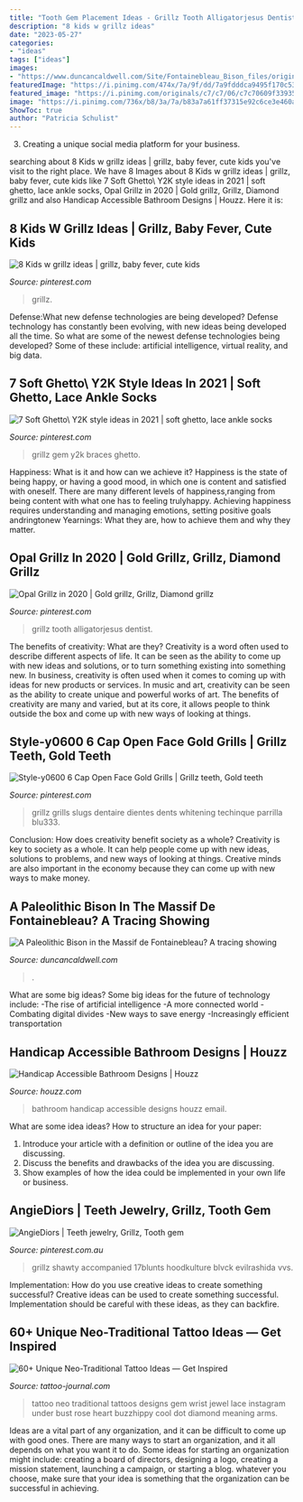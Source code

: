 ```yaml
---
title: "Tooth Gem Placement Ideas - Grillz Tooth Alligatorjesus Dentist"
description: "8 kids w grillz ideas"
date: "2023-05-27"
categories:
- "ideas"
tags: ["ideas"]
images:
- "https://www.duncancaldwell.com/Site/Fontainebleau_Bison_files/original_1.jpg"
featuredImage: "https://i.pinimg.com/474x/7a/9f/dd/7a9fdddca9495f170c53cde16ecc897d--gold-teeth-grillz.jpg"
featured_image: "https://i.pinimg.com/originals/c7/c7/06/c7c70609f33935f9148b9a7e7b5029fd.png"
image: "https://i.pinimg.com/736x/b8/3a/7a/b83a7a61ff37315e92c6ce3e460a753f.jpg"
ShowToc: true
author: "Patricia Schulist"
---
```



3. Creating a unique social media platform for your business.

	

		
searching about 8 Kids w grillz ideas | grillz, baby fever, cute kids you've visit to the right place. We have 8 Images about 8 Kids w grillz ideas | grillz, baby fever, cute kids like 7 Soft Ghetto\ Y2K style ideas in 2021 | soft ghetto, lace ankle socks, Opal Grillz in 2020 | Gold grillz, Grillz, Diamond grillz and also Handicap Accessible Bathroom Designs | Houzz. Here it is:
		
    
## 8 Kids W Grillz Ideas | Grillz, Baby Fever, Cute Kids

<img loading=lazy src="https://i.pinimg.com/474x/7a/9f/dd/7a9fdddca9495f170c53cde16ecc897d--gold-teeth-grillz.jpg" onerror="this.onerror=null;this.src='https://tse1.mm.bing.net/th?id=OIP.5lt0PuhGJ3KOIeEmfRQCjAAAAA&amp;pid=15.1';" alt="8 Kids w grillz ideas | grillz, baby fever, cute kids">

_Source: pinterest.com_

>grillz. 

	

Defense:What new defense technologies are being developed?
Defense technology has constantly been evolving, with new ideas being developed all the time. So what are some of the newest defense technologies being developed? Some of these include: artificial intelligence, virtual reality, and big data.

    
## 7 Soft Ghetto\ Y2K Style Ideas In 2021 | Soft Ghetto, Lace Ankle Socks

<img loading=lazy src="https://i.pinimg.com/474x/ee/1e/c3/ee1ec363d9b5f64e34aa6e89d8160c3d.jpg" onerror="this.onerror=null;this.src='https://tse4.mm.bing.net/th?id=OIP.-FkdnDz6Ia32DzW5y6fXiwAAAA&amp;pid=15.1';" alt="7 Soft Ghetto\ Y2K style ideas in 2021 | soft ghetto, lace ankle socks">

_Source: pinterest.com_

>grillz gem y2k braces ghetto. 

	

Happiness: What is it and how can we achieve it?
Happiness is the state of being happy, or having a good mood, in which one is content and satisfied with oneself. There are many different levels of happiness,ranging from being content with what one has to feeling trulyhappy. Achieving happiness requires understanding and managing emotions, setting positive goals andringtonew Yearnings: What they are, how to achieve them and why they matter.

    
## Opal Grillz In 2020 | Gold Grillz, Grillz, Diamond Grillz

<img loading=lazy src="https://i.pinimg.com/originals/c7/c7/06/c7c70609f33935f9148b9a7e7b5029fd.png" onerror="this.onerror=null;this.src='https://tse2.mm.bing.net/th?id=OIP.BW_VvRtPZrBjyJk96EofGwHaHa&amp;pid=15.1';" alt="Opal Grillz in 2020 | Gold grillz, Grillz, Diamond grillz">

_Source: pinterest.com_

>grillz tooth alligatorjesus dentist. 

	

The benefits of creativity: What are they?
Creativity is a word often used to describe different aspects of life. It can be seen as the ability to come up with new ideas and solutions, or to turn something existing into something new. In business, creativity is often used when it comes to coming up with ideas for new products or services. In music and art, creativity can be seen as the ability to create unique and powerful works of art. The benefits of creativity are many and varied, but at its core, it allows people to think outside the box and come up with new ways of looking at things.

    
## Style-y0600 6 Cap Open Face Gold Grills | Grillz Teeth, Gold Teeth

<img loading=lazy src="https://s-media-cache-ak0.pinimg.com/originals/99/0a/0e/990a0e03834f90c9a17a90fb024a7bb9.jpg" onerror="this.onerror=null;this.src='https://tse3.mm.bing.net/th?id=OIP.E9oTt566tSf0loBEIAfB_wHaHa&amp;pid=15.1';" alt="Style-y0600 6 Cap Open Face Gold Grills | Grillz teeth, Gold teeth">

_Source: pinterest.com_

>grillz grills slugs dentaire dientes dents whitening techinque parrilla blu333. 

	

Conclusion: How does creativity benefit society as a whole?
Creativity is key to society as a whole. It can help people come up with new ideas, solutions to problems, and new ways of looking at things. Creative minds are also important in the economy because they can come up with new ways to make money.

    
## A Paleolithic Bison In The Massif De Fontainebleau? A Tracing Showing

<img loading=lazy src="https://www.duncancaldwell.com/Site/Fontainebleau_Bison_files/original_1.jpg" onerror="this.onerror=null;this.src='https://tse3.mm.bing.net/th?id=OIP.t-x-M1c9xdiuJ-6DKxiiwwAAAA&amp;pid=15.1';" alt="A Paleolithic Bison in the Massif de Fontainebleau? A tracing showing">

_Source: duncancaldwell.com_

>. 

	

What are some big ideas?
Some big ideas for the future of technology include: 
-The rise of artificial intelligence 
-A more connected world 
-Combating digital divides 
-New ways to save energy 
-Increasingly efficient transportation

    
## Handicap Accessible Bathroom Designs | Houzz

<img loading=lazy src="https://st.hzcdn.com/fimgs/3ad110820a565274_1560-w500-h666-b0-p0--modern.jpg" onerror="this.onerror=null;this.src='https://tse1.mm.bing.net/th?id=OIP.ZS9H8hVSnAvr4oA-Pk_rOAHaJ3&amp;pid=15.1';" alt="Handicap Accessible Bathroom Designs | Houzz">

_Source: houzz.com_

>bathroom handicap accessible designs houzz email. 

	

What are some idea ideas?
How to structure an idea for your paper:
1) Introduce your article with a definition or outline of the idea you are discussing.
2) Discuss the benefits and drawbacks of the idea you are discussing.
3) Show examples of how the idea could be implemented in your own life or business.

    
## AngieDiors | Teeth Jewelry, Grillz, Tooth Gem

<img loading=lazy src="https://i.pinimg.com/736x/b8/3a/7a/b83a7a61ff37315e92c6ce3e460a753f.jpg" onerror="this.onerror=null;this.src='https://tse3.mm.bing.net/th?id=OIP._gxWBjY8zDPF4xYSqxay2QHaE8&amp;pid=15.1';" alt="AngieDiors | Teeth jewelry, Grillz, Tooth gem">

_Source: pinterest.com.au_

>grillz shawty accompanied 17blunts hoodkulture blvck evilrashida vvs. 

	

Implementation: How do you use creative ideas to create something successful?
Creative ideas can be used to create something successful. Implementation should be careful with these ideas, as they can backfire.

    
## 60+ Unique Neo-Traditional Tattoo Ideas — Get Inspired

<img loading=lazy src="http://tattoo-journal.com/wp-content/uploads/2016/03/neo-traditional-tattoo_-6-650x650.jpg" onerror="this.onerror=null;this.src='https://tse4.mm.bing.net/th?id=OIP.1LXVw9RgGNr6hiZPrmYh0gHaHa&amp;pid=15.1';" alt="60+ Unique Neo-Traditional Tattoo Ideas — Get Inspired">

_Source: tattoo-journal.com_

>tattoo neo traditional tattoos designs gem wrist jewel lace instagram under bust rose heart buzzhippy cool dot diamond meaning arms. 

	

Ideas are a vital part of any organization, and it can be difficult to come up with good ones. There are many ways to start an organization, and it all depends on what you want it to do. Some ideas for starting an organization might include: creating a board of directors, designing a logo, creating a mission statement, launching a campaign, or starting a blog. whatever you choose, make sure that your idea is something that the organization can be successful in achieving.

